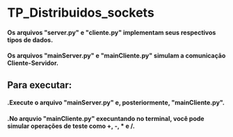 # TP_Distribuidos_sockets

#### Os arquivos "server.py" e "cliente.py" implementam seus respectivos tipos de dados.
#### Os arquivos "mainServer.py" e "mainCliente.py" simulam a comunicação Cliente-Servidor.

## Para executar:
#### .Execute o arquivo "mainServer.py" e, posteriormente, "mainCliente.py".
#### .No arquvio "mainCliente.py" execuntando no terminal, você pode simular operações de teste como +, -, * e /.